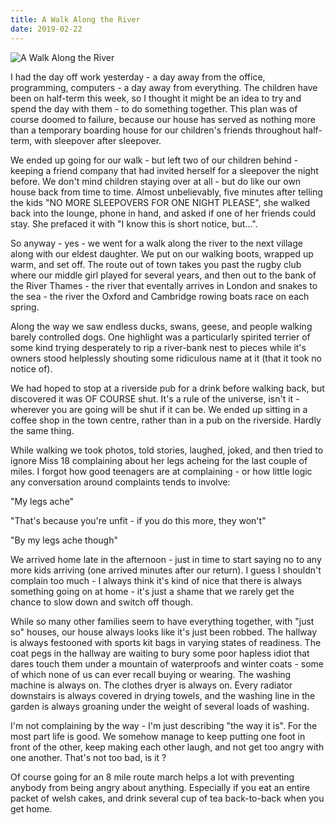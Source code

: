 ```yaml
---
title: A Walk Along the River
date: 2019-02-22
---
```


![A Walk Along the River](https://source.unsplash.com/ZYYS1kapOm8/1600x900)

I had the day off work yesterday - a day away from the office, programming, computers - a day away from everything. The children have been on half-term this week, so I thought it might be an idea to try and spend the day with them - to do something together. This plan was of course doomed to failure, because our house has served as nothing more than a temporary boarding house for our children's friends throughout half-term, with sleepover after sleepover.

We ended up going for our walk - but left two of our children behind - keeping a friend company that had invited herself for a sleepover the night before. We don't mind children staying over at all - but do like our own house back from time to time. Almost unbelievably, five minutes after telling the kids "NO MORE SLEEPOVERS FOR ONE NIGHT PLEASE", she walked back into the lounge, phone in hand, and asked if one of her friends could stay. She prefaced it with "I know this is short notice, but...".

So anyway - yes - we went for a walk along the river to the next village along with our eldest daughter. We put on our walking boots, wrapped up warm, and set off. The route out of town takes you past the rugby club where our middle girl played for several years, and then out to the bank of the River Thames - the river that eventally arrives in London and snakes to the sea - the river the Oxford and Cambridge rowing boats race on each spring.

Along the way we saw endless ducks, swans, geese, and people walking barely controlled dogs. One highlight was a particularly spirited terrier of some kind trying desperately to rip a river-bank nest to pieces while it's owners stood helplessly shouting some ridiculous name at it (that it took no notice of).

We had hoped to stop at a riverside pub for a drink before walking back, but discovered it was OF COURSE shut. It's a rule of the universe, isn't it - wherever you are going will be shut if it can be. We ended up sitting in a coffee shop in the town centre, rather than in a pub on the riverside. Hardly the same thing.

While walking we took photos, told stories, laughed, joked, and then tried to ignore Miss 18 complaining about her legs acheing for the last couple of miles. I forgot how good teenagers are at complaining - or how little logic any conversation around complaints tends to involve:

"My legs ache"

"That's because you're unfit - if you do this more, they won't"

"By my legs ache though"

We arrived home late in the afternoon - just in time to start saying no to any more kids arriving (one arrived minutes after our return). I guess I shouldn't complain too much - I always think it's kind of nice that there is always something going on at home - it's just a shame that we rarely get the chance to slow down and switch off though.

While so many other families seem to have everything together, with "just so" houses, our house always looks like it's just been robbed. The hallway is always festooned with sports kit bags in varying states of readiness. The coat pegs in the hallway are waiting to bury some poor hapless idiot that dares touch them under a mountain of waterproofs and winter coats - some of which none of us can ever recall buying or wearing. The washing machine is always on. The clothes dryer is always on. Every radiator downstairs is always covered in drying towels, and the washing line in the garden is always groaning under the weight of several loads of washing.

I'm not complaining by the way - I'm just describing "the way it is". For the most part life is good. We somehow manage to keep putting one foot in front of the other, keep making each other laugh, and not get too angry with one another. That's not too bad, is it ?

Of course going for an 8 mile route march helps a lot with preventing anybody from being angry about anything. Especially if you eat an entire packet of welsh cakes, and drink several cup of tea back-to-back when you get home.